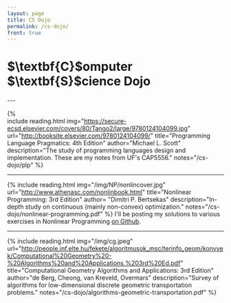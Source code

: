 ```yaml
---
layout: page
title: CS Dojo
permalink: /cs-dojo/
front: true
---
```


<script type="text/javascript" async
  src="https://cdn.mathjax.org/mathjax/latest/MathJax.js?config=TeX-MML-AM_CHTML">
</script>

<script type="text/x-mathjax-config">
MathJax.Hub.Config({
  TeX: { equationNumbers: { autoNumber: "AMS" } },
  tex2jax: {inlineMath: [['$','$'], ['\\(','\\)']]}
});
</script>
 
<h1>$\textbf{C}$omputer $\textbf{S}$cience Dojo</h1>
---

{%  
  include reading.html
  img="https://secure-ecsd.elsevier.com/covers/80/Tango2/large/9780124104099.jpg"
  url="http://booksite.elsevier.com/9780124104099/"
  title="Programming Language Pragmatics: 4th Edition"
  author="Michael L. Scott"
  description="The study of programming languages design and implementation. These are my notes from UF's CAP5556."
  notes="/cs-dojo/plp"
%}

---
{%
  include reading.html
  img="/img/NP/nonlincover.jpg"
  url="http://www.athenasc.com/nonlinbook.html"
  title="Nonlinear Programming: 3rd Edition"
  author= "Dimitri P. Bertsekas"
  description="In-depth study on continuous (mainly non-convex) optimization."
  notes="/cs-dojo/nonlinear-programming.pdf"
%}
I'll be posting my solutions to various exercises in Nonlinear Programming [on Github](https://github.com/pemami4911/Nonlinear-Programming-Exercises).

---
{%
  include reading.html
  img="/img/cg.jpeg"
  url="http://people.inf.elte.hu/fekete/algoritmusok_msc/terinfo_geom/konyvek/Computational%20Geometry%20-%20Algorithms%20and%20Applications,%203rd%20Ed.pdf"
  title="Computational Geometry Algorithms and Applications: 3rd Edition"
  author="de Berg, Cheong, van Kreveld, Overmars"
  description="Survey of algorithms for low-dimensional discrete geometric transportation problems."
  notes="/cs-dojo/algorithms-geometric-transportation.pdf"
%}

